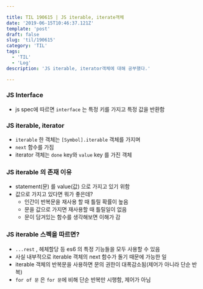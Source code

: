 ```yaml
---

title: TIL 190615 | JS iterable, iterate객체
date: '2019-06-15T10:46:37.121Z'
template: 'post'
draft: false
slug: 'til/190615'
category: 'TIL'
tags:
  - 'TIL'
  - 'Log'
description: 'JS iterable, iterator객체에 대해 공부했다.' 

---
```


### JS Interface

- js spec에 따르면 `interface` 는 특정 키를 가지고 특정 값을 반환함

### JS iterable, iterator 

- `iterable` 한 객체는 `[Symbol].iterable`  객체를 가지며
- `next` 함수를 가짐
- iterator 객체는  `done` key와 `value`  key 를 가진 객체

### JS iterable 의 존재 이유

- statement(문) 를 value(값) 으로 가지고 있기 위함
- 값으로 가지고 있다면 뭐가 좋은데?
  - 인간이 반복문을 재사용 할 때 틀릴 확률이 높음 
  - 문을 값으로 가지면 재사용할 때 틀릴일이 없음
  - 문이 담겨있는 함수를 생각해보면 이해가 감

### JS iterable 스펙을 따르면?

- `...rest` , 헤체할당 등 es6 의 특정 기능들을 모두 사용할 수 있음
- 사실 내부적으로 iterable 객체의 next 함수가 돌기 때문에 가능한 일 
- iterable 객체의 반복문을 사용하면 문의 권한이 대폭감소됨(제어가 아니라 단순 반복)
- `for of 문` 은 `for 문`에 비해 단순 반복만 시행함, 제어가 아님



